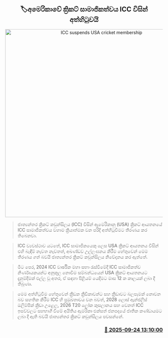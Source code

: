 <p align='center'><b><h2 align='center' title='ICC suspends USA cricket membership'>🏷අමෙරිකාවේ ක්‍රිකට් සාමාජිකත්වය ICC විසින් අත්හිටුවයි</h2></b></p>
<p align='center'><img src='https://helakuru.sgp1.cdn.digitaloceanspaces.com/esana/images/lib/usa-cricket.jpg' width='600' alt='ICC suspends USA cricket membership'></p>

> ජාත්‍යන්තර ක්‍රිකට් කවුන්සිලය (ICC) විසින් ඇමෙරිකානු (USA) ක්‍රිකට් ආයතනයේ ICC සාමාජිකත්වය වහාම ක්‍රියාත්මක වන පරිදි අත්හිටුවීමට තීරණය කර තිබෙනවා.

> ICC ව්‍යවස්ථාව යටතේ, ICC සාමාජිකයෙකු ලෙස USA ක්‍රිකට් ආයතනය විසින් එහි බැඳීම් නැවත නැවතත්, අඛණ්ඩව උල්ලංඝනය කිරීම හේතුවෙන් මෙම තීරණය ගත් බවයි ජාත්‍යන්තර ක්‍රිකට් කවුන්සිලය නිවේදනය කර ඇත්තේ.

> මීට පෙර, 2024 ICC වාර්ෂික මහා සභා රැස්වීමේදී ICC සාමාජිකත්ව නිර්ණායකයන්ට අනුකූල නොවීම සම්බන්ධයෙන් USA ක්‍රිකට් ආයතනයට දැනුම්දීමක් එල්ල වූ අතර, ඒ සඳහා පිළියම් යෙදීමට මාස 12 ක කාලයක් ලබා දී තිබුණා.

> මෙම අත්හිටුවීම හේතුවෙන් ක්‍රීඩක ක්‍රීඩිකාවන්ට සහ ක්‍රීඩාවට බලපෑමක් නොවන බව සහතික කිරීම ICC හි ප්‍රමුඛතාවය වන බවත්, 2028 ලොස් ඇන්ජලීස් ඔලිම්පික් ක්‍රීඩා උළෙල, 2026 T20 ලෝක කුසලානය සහ වෙනත් ICC ඉසව්වලට සහභාගී වීමේ අයිතිය ඇමරිකා එක්සත් ජනපදයේ ජාතික කණ්ඩායමට ලබා දී ඇති බවයි ජාත්‍යන්තර ක්‍රිකට් කවුන්සිලය පවසන්නේ.



<h3 align='right'><a href='https://www.helakuru.lk/esana/p/113925/'>📅 2025-09-24 13:10:00</a></h3>
